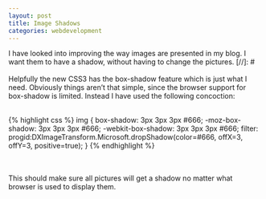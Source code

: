 ```yaml
---
layout: post
title: Image Shadows
categories: webdevelopment
---
```

I have looked into improving the way images are presented in my blog. I want them to have a shadow, without having to change the pictures.
[//]: #
<br><br>Helpfully the new CSS3 has the box-shadow feature which is just what I need. Obviously things aren&#8217;t that simple, since the browser support for box-shadow is limited. Instead I have used the following concoction:<br><br>

{% highlight css %}
img {
 box-shadow: 3px 3px 3px #666;
 -moz-box-shadow: 3px 3px 3px #666;
 -webkit-box-shadow: 3px 3px 3px #666;
 filter: progid:DXImageTransform.Microsoft.dropShadow(color=#666, offX=3, offY=3, positive=true);
}
{% endhighlight %}

<br><br>This should make sure all pictures will get a shadow no matter what browser is used to display them.